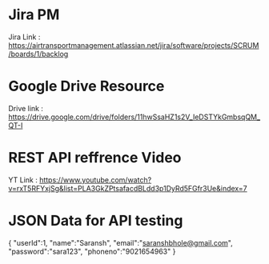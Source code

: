 # Jira PM
Jira Link : https://airtransportmanagement.atlassian.net/jira/software/projects/SCRUM/boards/1/backlog

# Google Drive Resource
Drive link : https://drive.google.com/drive/folders/11hwSsaHZ1s2V_IeDSTYkGmbsqQM_QT-I

# REST API reffrence Video
YT Link : https://www.youtube.com/watch?v=rxT5RFYxjSg&list=PLA3GkZPtsafacdBLdd3p1DyRd5FGfr3Ue&index=7


# JSON Data for API testing

{
    "userId":1,
    "name":"Saransh",
    "email":"saranshbhole@gmail.com",
    "password":"sara123",
    "phoneno":"9021654963"
}
